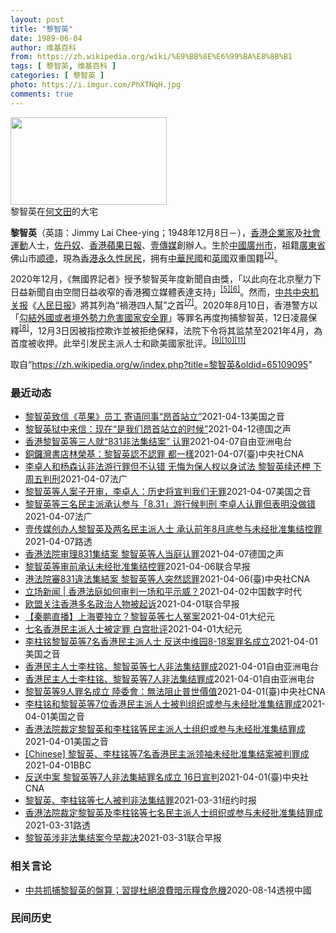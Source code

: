 ```yaml
---
layout: post
title: "黎智英"
date: 1989-06-04
author: 维基百科
from: https://zh.wikipedia.org/wiki/%E9%BB%8E%E6%99%BA%E8%8B%B1
tags: [ 黎智英, 维基百科 ]
categories: [ 黎智英 ]
photo: https://i.imgur.com/PhXTNqH.jpg
comments: true
---
```

<div class="mw-parser-output"><div id="noteTA-3146cf78" class="noteTA"><div class="noteTA-group"><div data-noteta-group-source="module" data-noteta-group="IT"></div></div><div class="noteTA-local"><div data-noteta-code="zh:巧克力; zh-tw:巧克力; zh-hk:朱古力; zh-cn:巧克力;"></div><div data-noteta-code="zh-tw:黑道; zh-hk:黑社會; zh-cn:黑社会;"></div><div data-noteta-code="zh-tw:飯店; zh-hk:酒店; zh-cn:饭店;"></div><div data-noteta-code="zh-tw:伍佛維茲; zh-hk:沃夫維茲 ;zh-cn:沃尔福威茨;"></div></div></div>

<div class="thumb tright"><div class="thumbinner" style="width:252px;"><a href="/wiki/File:Jimmy_Lai_Chee-ying_home_in_Ho_Man_Tin_20200418.png" class="image"><img alt="" src="//upload.wikimedia.org/wikipedia/commons/thumb/9/9f/Jimmy_Lai_Chee-ying_home_in_Ho_Man_Tin_20200418.png/250px-Jimmy_Lai_Chee-ying_home_in_Ho_Man_Tin_20200418.png" decoding="async" width="250" height="140" class="thumbimage" srcset="//upload.wikimedia.org/wikipedia/commons/thumb/9/9f/Jimmy_Lai_Chee-ying_home_in_Ho_Man_Tin_20200418.png/375px-Jimmy_Lai_Chee-ying_home_in_Ho_Man_Tin_20200418.png 1.5x, //upload.wikimedia.org/wikipedia/commons/thumb/9/9f/Jimmy_Lai_Chee-ying_home_in_Ho_Man_Tin_20200418.png/500px-Jimmy_Lai_Chee-ying_home_in_Ho_Man_Tin_20200418.png 2x" data-file-width="861" data-file-height="481"></a>  <div class="thumbcaption"><div class="magnify"><a href="/wiki/File:Jimmy_Lai_Chee-ying_home_in_Ho_Man_Tin_20200418.png" class="internal" title="放大"></a></div>黎智英在<a href="/wiki/%E4%BD%95%E6%96%87%E7%94%B0" title="何文田">何文田</a>的大宅</div></div></div>
<p><b>黎智英</b>（英語：<span lang="en">Jimmy Lai Chee-ying</span>；1948年12月8日<span class="useeditintro" title="Template:BLP editintro">－</span>），<a href="/wiki/%E9%A6%99%E6%B8%AF" title="香港">香港</a><a href="/wiki/%E4%BC%81%E4%B8%9A%E5%AE%B6" title="企业家">企業家</a>及<a href="/wiki/%E7%A4%BE%E6%9C%83%E9%81%8B%E5%8B%95" title="社會運動">社會運動</a>人士，<a href="/wiki/%E4%BD%90%E4%B8%B9%E5%A5%B4" title="佐丹奴">佐丹奴</a>、<a href="/wiki/%E8%98%8B%E6%9E%9C%E6%97%A5%E5%A0%B1_(%E9%A6%99%E6%B8%AF)" title="蘋果日報 (香港)">香港蘋果日報</a>、<a href="/wiki/%E5%A3%B9%E5%82%B3%E5%AA%92" title="壹傳媒">壹傳媒</a>創辦人。生於<a href="/wiki/%E4%B8%AD%E8%8F%AF%E6%B0%91%E5%9C%8B_(%E5%A4%A7%E9%99%B8%E6%99%82%E6%9C%9F)" class="mw-redirect" title="中華民國 (大陸時期)">中國</a><a href="/wiki/%E5%BB%A3%E5%B7%9E%E5%B8%82_(%E4%B8%AD%E8%8F%AF%E6%B0%91%E5%9C%8B)" title="廣州市 (中華民國)">廣州市</a>，祖籍<a href="/wiki/%E5%BB%A3%E6%9D%B1%E7%9C%81_(%E4%B8%AD%E8%8F%AF%E6%B0%91%E5%9C%8B)" title="廣東省 (中華民國)">廣東省</a>佛山市<a href="/wiki/%E9%A1%BA%E5%BE%B7" class="mw-redirect" title="顺德">顺德</a>，現為<a href="/wiki/%E9%A6%99%E6%B8%AF%E5%B1%85%E6%B0%91#永久性居民" title="香港居民">香港永久性居民</a>，拥有<a href="/wiki/%E4%B8%AD%E8%8F%AF%E6%B0%91%E5%9C%8B" title="中華民國">中華民國</a>和<a href="/wiki/%E8%8B%B1%E5%9C%8B" class="mw-redirect" title="英國">英國</a>双重国籍<sup id="cite_ref-a1_3-2" class="reference"><a href="#cite_note-a1-3">[2]</a></sup>。
</p><p>2020年12月，《無國界記者》授予黎智英年度新聞自由獎，「以此向在北京壓力下日益新聞自由空間日益收窄的香港獨立媒體表達支持」<sup id="cite_ref-7" class="reference"><a href="#cite_note-7">[5]</a></sup><sup id="cite_ref-8" class="reference"><a href="#cite_note-8">[6]</a></sup>。然而，<a href="/wiki/%E4%B8%AD%E5%85%B1%E4%B8%AD%E5%A4%AE%E6%9C%BA%E5%85%B3%E6%8A%A5" title="中共中央机关报">中共中央机关报</a>《<a href="/wiki/%E4%BA%BA%E6%B0%91%E6%97%A5%E6%8A%A5" title="人民日报">人民日报</a>》將其列為“禍港四人幫”之首<sup id="cite_ref-9" class="reference"><a href="#cite_note-9">[7]</a></sup>。2020年8月10日，香港警方以「<a href="/wiki/%E4%B8%AD%E8%8F%AF%E4%BA%BA%E6%B0%91%E5%85%B1%E5%92%8C%E5%9C%8B%E9%A6%99%E6%B8%AF%E7%89%B9%E5%88%A5%E8%A1%8C%E6%94%BF%E5%8D%80%E7%B6%AD%E8%AD%B7%E5%9C%8B%E5%AE%B6%E5%AE%89%E5%85%A8%E6%B3%95" title="中華人民共和國香港特別行政區維護國家安全法">勾結外國或者境外勢力危害國家安全罪</a>」等罪名再度拘捕黎智英，12日凌晨保釋<sup id="cite_ref-10" class="reference"><a href="#cite_note-10">[8]</a></sup>，12月3日因被指控欺诈並被拒绝保释，法院下令将其监禁至2021年4月，為首度被收押。此举引发民主派人士和歐美國家批评。<sup id="cite_ref-11" class="reference"><a href="#cite_note-11">[9]</a></sup><sup id="cite_ref-12" class="reference"><a href="#cite_note-12">[10]</a></sup><sup id="cite_ref-over100_13-0" class="reference"><a href="#cite_note-over100-13">[11]</a></sup>
</p>
</div><noscript><img src="//zh.wikipedia.org/wiki/Special:CentralAutoLogin/start?type=1x1" alt="" title="" width="1" height="1" style="border: none; position: absolute;"></noscript>
<div class="printfooter">取自“<a dir="ltr" href="https://zh.wikipedia.org/w/index.php?title=黎智英&amp;oldid=65109095">https://zh.wikipedia.org/w/index.php?title=黎智英&amp;oldid=65109095</a>”</div><div id="recent-news"><h3>最近动态</h3><ul><li><a href="https://nodebe4.github.io/waimei/2021-04-13/%E9%BB%8E%E6%99%BA%E8%8B%B1%E8%87%B4%E4%BF%A1-%E8%8B%B9%E6%9E%9C-%E5%91%98%E5%B7%A5-%E5%AF%84%E8%AF%AD%E5%90%8C%E4%BA%8B-%E6%98%82%E9%A6%96%E7%AB%99%E7%AB%8B" title="黎智英致信《苹果》员工 寄语同事“昂首站立”—— Tue, 13 Apr 2021 14:35:12 GMT 资料照：香港壹传媒创办人黎智英离开终审法庭。（2021年2月9日） 目前正在狱中候审...">黎智英致信《苹果》员工 寄语同事“昂首站立”</a><time>2021-04-13</time><a class="tag">美国之音</a></li>
<li><a href="https://nodebe4.github.io/waimei/2021-04-12/%E9%BB%8E%E6%99%BA%E8%8B%B1%E7%8B%B1%E4%B8%AD%E6%9D%A5%E4%BF%A1-%E7%8E%B0%E5%9C%A8-%E6%98%AF%E6%88%91%E4%BB%AC%E6%98%82%E9%A6%96%E7%AB%99%E7%AB%8B%E7%9A%84%E6%97%B6%E5%80%99" title="黎智英狱中来信：现在“是我们昂首站立的时候”—— 2021-04-12T14:57:57.590Z （德国之声中文网）黎智英是香港亲民主派报刊“苹果日报”的发行人，也是北京颁布国安法后被捕入狱的...">黎智英狱中来信：现在“是我们昂首站立的时候”</a><time>2021-04-12</time><a class="tag">德国之声</a></li>
<li><a href="https://nodebe4.github.io/waimei/2021-04-07/%E9%A6%99%E6%B8%AF%E9%BB%8E%E6%99%BA%E8%8B%B1%E7%AD%89%E4%B8%89%E4%BA%BA%E5%B0%B1-831%E9%9D%9E%E6%B3%95%E9%9B%86%E7%BB%93%E6%A1%88-%E8%AE%A4%E7%BD%AA" title="香港黎智英等三人就“831非法集结案” 认罪—— 被香港当局起诉参与未经批准集结的壹传媒集团创办人黎智英、工党副主席李卓人及民主党前主席杨森，在4月7日案件开庭前认罪。李卓人在庭上表示认罪不代表...">香港黎智英等三人就“831非法集结案” 认罪</a><time>2021-04-07</time><a class="tag">自由亚洲电台</a></li>
<li><a href="https://nodebe4.github.io/waimei/2021-04-07/%E9%8A%85%E9%91%BC%E7%81%A3%E6%9B%B8%E5%BA%97%E6%9E%97%E6%A6%AE%E5%9F%BA-%E9%BB%8E%E6%99%BA%E8%8B%B1%E8%AA%8D%E4%B8%8D%E8%AA%8D%E7%BD%AA-%E9%83%BD%E4%B8%80%E6%A8%A3" title="銅鑼灣書店林榮基：黎智英認不認罪 都一樣—— （中央社記者蔡智明嘉義市7日電）香港法院今天開審831違法集結案，香港壹傳媒集團創辦人黎智英等人認罪。銅鑼灣書店店主林榮基晚上指出，認不認罪都一樣，...">銅鑼灣書店林榮基：黎智英認不認罪  都一樣</a><time>2021-04-07</time><a class="tag">(臺)中央社CNA</a></li>
<li><a href="https://nodebe4.github.io/waimei/2021-04-07/%E6%9D%8E%E5%8D%93%E4%BA%BA%E5%92%8C%E6%9D%A8%E6%A3%AE%E8%AE%A4%E9%9D%9E%E6%B3%95%E6%B8%B8%E8%A1%8C%E7%BD%AA%E4%BD%86%E4%B8%8D%E8%AE%A4%E9%94%99-%E6%97%A0%E6%82%94%E4%B8%BA%E4%BF%9D%E4%BA%BA%E6%9D%83%E4%BB%A5%E8%BA%AB%E8%AF%95%E6%B3%95-%E9%BB%8E%E6%99%BA%E8%8B%B1%E7%BB%AD%E8%BF%98%E6%9F%99-%E4%B8%8B%E5%91%A8%E4%BA%94%E5%88%A4%E5%88%91" title="李卓人和杨森认非法游行罪但不认错 无悔为保人权以身试法 黎智英续还柙 下周五判刑—— 07/04/2021 - 14:45 其间，三人获保释出外候判，但黎智英因另案不获保释，因而在散庭后须还柙惩...">李卓人和杨森认非法游行罪但不认错 无悔为保人权以身试法 黎智英续还柙 下周五判刑</a><time>2021-04-07</time><a class="tag">法广</a></li>
<li><a href="https://nodebe4.github.io/waimei/2021-04-07/%E9%BB%8E%E6%99%BA%E8%8B%B1%E7%AD%89%E4%BA%BA%E6%A1%88%E5%AD%90%E5%BC%80%E5%AE%A1-%E6%9D%8E%E5%8D%93%E4%BA%BA-%E5%8E%86%E5%8F%B2%E5%B0%86%E5%AE%A3%E5%88%A4%E6%88%91%E4%BB%AC%E6%97%A0%E7%BD%AA" title="黎智英等人案子开审，李卓人：历史将宣判我们无罪—— Wed, 07 Apr 2021 12:27:20 GMT 黎智英2021年2月9日乘囚车抵达香港终审法院（路透社） 香港壹传媒创办人黎智英、...">黎智英等人案子开审，李卓人：历史将宣判我们无罪</a><time>2021-04-07</time><a class="tag">美国之音</a></li>
<li><a href="https://nodebe4.github.io/waimei/2021-04-07/%E9%BB%8E%E6%99%BA%E8%8B%B1%E7%AD%89%E4%B8%89%E5%90%8D%E6%B0%91%E4%B8%BB%E6%B4%BE%E6%89%BF%E8%AE%A4%E5%8F%82%E4%B8%8E-8.31-%E6%B8%B8%E8%A1%8C%E5%80%99%E5%88%A4%E5%88%91-%E6%9D%8E%E5%8D%93%E4%BA%BA%E8%AE%A4%E7%BD%AA%E4%BD%86%E8%A1%A8%E6%98%8E%E6%B2%A1%E5%81%9A%E9%94%99" title="黎智英等三名民主派承认参与「8.31」游行候判刑 李卓人认罪但表明没做错—— 07/04/2021 - 09:22 李卓人和杨森今(7日)早自行到庭应讯，而已被警方控以八项罪名的黎智英，则因其他...">黎智英等三名民主派承认参与「8.31」游行候判刑 李卓人认罪但表明没做错</a><time>2021-04-07</time><a class="tag">法广</a></li>
<li><a href="https://nodebe4.github.io/waimei/2021-04-07/%E5%A3%B9%E4%BC%A0%E5%AA%92%E5%88%9B%E5%8A%9E%E4%BA%BA%E9%BB%8E%E6%99%BA%E8%8B%B1%E5%8F%8A%E4%B8%A4%E5%90%8D%E6%B0%91%E4%B8%BB%E6%B4%BE%E4%BA%BA%E5%A3%AB-%E6%89%BF%E8%AE%A4%E5%89%8D%E5%B9%B48%E6%9C%88%E5%BA%95%E5%8F%82%E4%B8%8E%E6%9C%AA%E7%BB%8F%E6%89%B9%E5%87%86%E9%9B%86%E7%BB%93%E6%8E%A7%E7%BD%AA" title="壹传媒创办人黎智英及两名民主派人士 承认前年8月底参与未经批准集结控罪—— 2021-04-07T09:42:25Z 路透香港4月7日 - 香港壹传媒创办人黎智英与另外两名民主派人士，周三在法院...">壹传媒创办人黎智英及两名民主派人士 承认前年8月底参与未经批准集结控罪</a><time>2021-04-07</time><a class="tag">路透</a></li>
<li><a href="https://nodebe4.github.io/waimei/2021-04-07/%E9%A6%99%E6%B8%AF%E6%B3%95%E9%99%A2%E5%AE%A1%E7%90%86831%E9%9B%86%E7%BB%93%E6%A1%88-%E9%BB%8E%E6%99%BA%E8%8B%B1%E7%AD%89%E4%BA%BA%E5%BD%93%E5%BA%AD%E8%AE%A4%E7%BD%AA" title="香港法院审理831集结案 黎智英等人当庭认罪—— 2021-04-07T07:18:12.033Z 黎智英等三名被告7日在法庭内认罪。 (德国之声中文网) 根据多家港媒报导， 继上周在「818流...">香港法院审理831集结案 黎智英等人当庭认罪</a><time>2021-04-07</time><a class="tag">德国之声</a></li>
<li><a href="https://nodebe4.github.io/waimei/2021-04-06/%E9%BB%8E%E6%99%BA%E8%8B%B1%E7%AD%89%E5%AE%A1%E5%89%8D%E6%89%BF%E8%AE%A4%E6%9C%AA%E7%BB%8F%E6%89%B9%E5%87%86%E9%9B%86%E7%BB%93%E6%8E%A7%E7%BD%AA" title="黎智英等审前承认未经批准集结控罪—— 香港壹传媒创办人黎智英、职工盟秘书长李卓人及民主党创党成员、前主席杨森被指前年8月31日违法参与于港岛区举行的“十万基督徒为香港罪人祈祷大游行”。三人今天（...">黎智英等审前承认未经批准集结控罪</a><time>2021-04-06</time><a class="tag">联合早报</a></li>
<li><a href="https://nodebe4.github.io/waimei/2021-04-06/%E6%B8%AF%E6%B3%95%E9%99%A2%E5%AF%A9831%E9%81%95%E6%B3%95%E9%9B%86%E7%B5%90%E6%A1%88-%E9%BB%8E%E6%99%BA%E8%8B%B1%E7%AD%89%E4%BA%BA%E7%AA%81%E7%84%B6%E8%AA%8D%E7%BD%AA" title="港法院審831違法集結案 黎智英等人突然認罪—— （中央社記者張謙香港7日電）香港壹傳媒集團創辦人黎智英等3人涉及的一起非法集結案今天開審，但各人出乎意料地突然認罪。 黎智英、工黨副主席李卓人及...">港法院審831違法集結案 黎智英等人突然認罪</a><time>2021-04-06</time><a class="tag">(臺)中央社CNA</a></li>
<li><a href="https://nodebe4.github.io/waimei/2021-04-02/%E7%AB%8B%E5%9C%BA%E6%96%B0%E9%97%BB-%E9%A6%99%E6%B8%AF%E6%B3%95%E5%BA%AD%E5%A6%82%E4%BD%95%E5%AE%A1%E5%88%A4%E4%B8%80%E5%9C%BA%E5%92%8C%E5%B9%B3%E7%A4%BA%E5%A8%81" title="立场新闻 | 香港法庭如何审判一场和平示威？—— 文：梁凯澄 / 摄：Nasha Chan 2019 年 8 月 18 日，民阵发起“流水式集会”，黎智英、李卓人、吴霭仪、梁国雄、何秀兰、何俊仁...">立场新闻 | 香港法庭如何审判一场和平示威？</a><time>2021-04-02</time><a class="tag">中国数字时代</a></li>
<li><a href="https://nodebe4.github.io/waimei/2021-04-01/%E6%AC%A7%E7%9B%9F%E5%85%B3%E6%B3%A8%E9%A6%99%E6%B8%AF%E5%A4%9A%E5%90%8D%E6%94%BF%E6%B2%BB%E4%BA%BA%E7%89%A9%E8%A2%AB%E8%B5%B7%E8%AF%89" title="欧盟关注香港多名政治人物被起诉—— 欧盟驻港澳办事处在其推特表示，昨天已派代表到法庭旁听前年8月18日港岛非法集结案判决，对多名香港政治人物被起诉表示关注。 据星岛日报报道，壹传媒创办人黎智英、...">欧盟关注香港多名政治人物被起诉</a><time>2021-04-01</time><a class="tag">联合早报</a></li>
<li><a href="https://nodebe4.github.io/waimei/2021-04-01/%E7%A7%A6%E9%B9%8F%E7%9B%B4%E6%92%AD-%E4%B8%8A%E6%B5%B7%E8%A6%81%E7%8B%AC%E7%AB%8B-%E9%BB%8E%E6%99%BA%E8%8B%B1%E7%AD%89%E4%B8%83%E4%BA%BA%E5%86%A4%E6%A1%88" title="【秦鹏直播】上海要独立？黎智英等七人冤案—— 【大纪元2021年04月02日讯】观众朋友大家好，今天是美东时间4月1日，星期四，欢迎收看时事天天聊，我是Sydney，王愉贺。我是秦鹏。 今日焦点...">【秦鹏直播】上海要独立？黎智英等七人冤案</a><time>2021-04-01</time><a class="tag">大纪元</a></li>
<li><a href="https://nodebe4.github.io/waimei/2021-04-01/%E4%B8%83%E5%90%8D%E9%A6%99%E6%B8%AF%E6%B0%91%E4%B8%BB%E6%B4%BE%E4%BA%BA%E5%A3%AB%E8%A2%AB%E5%AE%9A%E7%BD%AA-%E7%99%BD%E5%AE%AB%E6%89%B9%E8%AF%84" title="七名香港民主派人士被定罪 白宫批评—— 【大纪元2021年04月02日讯】（大纪元记者王祥综合报导）七名具有代表性的香港民主派人士，包括黎智英、李柱铭等周四（4月1日）遭亲北京的香港法院定罪。白...">七名香港民主派人士被定罪 白宫批评</a><time>2021-04-01</time><a class="tag">大纪元</a></li>
<li><a href="https://nodebe4.github.io/waimei/2021-04-01/%E6%9D%8E%E6%9F%B1%E9%93%AD%E9%BB%8E%E6%99%BA%E8%8B%B1%E7%AD%897%E5%90%8D%E9%A6%99%E6%B8%AF%E6%B0%91%E4%B8%BB%E6%B4%BE%E4%BA%BA%E5%A3%AB-%E5%8F%8D%E9%80%81%E4%B8%AD%E7%BB%B4%E5%9B%AD8-18%E6%A1%88%E7%BD%AA%E5%90%8D%E6%88%90%E7%AB%8B" title="李柱铭黎智英等7名香港民主派人士 反送中维园8-18案罪名成立—— Thu, 01 Apr 2021 19:05:09 GMT 香港民主党创党主席李柱铭在4月1日离开法院 2019年8月香港反送...">李柱铭黎智英等7名香港民主派人士 反送中维园8-18案罪名成立</a><time>2021-04-01</time><a class="tag">美国之音</a></li>
<li><a href="https://nodebe4.github.io/waimei/2021-04-01/%E9%A6%99%E6%B8%AF%E6%B0%91%E4%B8%BB%E4%BA%BA%E5%A3%AB%E6%9D%8E%E6%9F%B1%E9%93%AD-%E9%BB%8E%E6%99%BA%E8%8B%B1%E7%AD%89%E4%B8%83%E4%BA%BA%E9%9D%9E%E6%B3%95%E9%9B%86%E7%BB%93%E7%BD%AA%E6%88%90" title="香港民主人士李柱铭、黎智英等七人非法集结罪成—— 2019年8月18日的香港百万人大游行，七名老一辈民主派人士，包括民主党创党主席李柱铭、壹传媒创办人黎智英等，被控非法集结，法院裁定全部罪成，两...">香港民主人士李柱铭、黎智英等七人非法集结罪成</a><time>2021-04-01</time><a class="tag">自由亚洲电台</a></li>
<li><a href="https://nodebe4.github.io/waimei/2021-04-01/%E9%A6%99%E6%B8%AF%E6%B0%91%E4%B8%BB%E4%BA%BA%E5%A3%AB%E6%9D%8E%E6%9F%B1%E9%93%AD-%E9%BB%8E%E6%99%BA%E8%8B%B1%E7%AD%897%E4%BA%BA%E9%9D%9E%E6%B3%95%E9%9B%86%E7%BB%93%E7%BD%AA%E6%88%90" title="香港民主人士李柱铭、黎智英等7人非法集结罪成—— 2019年8月18日的香港百万人大游行，7名老一辈民主派人士，包括民主党创党主席李柱铭、壹传媒创办人黎智英等，被控非法集结，法院裁定全部罪成，两...">香港民主人士李柱铭、黎智英等7人非法集结罪成</a><time>2021-04-01</time><a class="tag">自由亚洲电台</a></li>
<li><a href="https://nodebe4.github.io/waimei/2021-04-01/%E9%BB%8E%E6%99%BA%E8%8B%B1%E7%AD%899%E4%BA%BA%E7%BD%AA%E5%90%8D%E6%88%90%E7%AB%8B-%E9%99%B8%E5%A7%94%E6%9C%83-%E7%84%A1%E6%B3%95%E9%98%BB%E6%AD%A2%E6%99%AE%E4%B8%96%E5%83%B9%E5%80%BC" title="黎智英等9人罪名成立 陸委會：無法阻止普世價值—— （中央社記者賴言曦台北1日電）香港壹傳媒集團創辦人黎智英等9人今天被香港法院裁定組織及參與非法集結2項罪名成立。陸委會表示，即便當權者企圖在香...">黎智英等9人罪名成立 陸委會：無法阻止普世價值</a><time>2021-04-01</time><a class="tag">(臺)中央社CNA</a></li>
<li><a href="https://nodebe4.github.io/waimei/2021-04-01/%E6%9D%8E%E6%9F%B1%E9%93%AD%E5%92%8C%E9%BB%8E%E6%99%BA%E8%8B%B1%E7%AD%897%E4%BD%8D%E9%A6%99%E6%B8%AF%E6%B0%91%E4%B8%BB%E6%B4%BE%E4%BA%BA%E5%A3%AB%E8%A2%AB%E5%88%A4%E7%BB%84%E7%BB%87%E6%88%96%E5%8F%82%E4%B8%8E%E6%9C%AA%E7%BB%8F%E6%89%B9%E5%87%86%E9%9B%86%E7%BB%93%E7%BD%AA%E6%88%90" title="李柱铭和黎智英等7位香港民主派人士被判组织或参与未经批准集结罪成—— Thu, 01 Apr 2021 06:58:50 GMT 82歲的民主黨創黨主席李柱銘首次成為被告 (路透社資料圖片） 香...">李柱铭和黎智英等7位香港民主派人士被判组织或参与未经批准集结罪成</a><time>2021-04-01</time><a class="tag">美国之音</a></li>
<li><a href="https://nodebe4.github.io/waimei/2021-04-01/%E9%A6%99%E6%B8%AF%E6%B3%95%E9%99%A2%E8%A3%81%E5%AE%9A%E9%BB%8E%E6%99%BA%E8%8B%B1%E5%92%8C%E6%9D%8E%E6%9F%B1%E9%93%AD%E7%AD%89%E6%B0%91%E4%B8%BB%E6%B4%BE%E4%BA%BA%E5%A3%AB%E7%BB%84%E7%BB%87%E6%88%96%E5%8F%82%E4%B8%8E%E6%9C%AA%E7%BB%8F%E6%89%B9%E5%87%86%E9%9B%86%E7%BB%93%E7%BD%AA%E6%88%90" title="香港法院裁定黎智英和李柱铭等民主派人士组织或参与未经批准集结罪成—— Thu, 01 Apr 2021 05:21:20 GMT 香港壹传媒集团创办人黎智英2014年12月11日在香港政府总部外...">香港法院裁定黎智英和李柱铭等民主派人士组织或参与未经批准集结罪成</a><time>2021-04-01</time><a class="tag">美国之音</a></li>
<li><a href="https://nodebe4.github.io/waimei/2021-04-01/Chinese-%E9%BB%8E%E6%99%BA%E8%8B%B1-%E6%9D%8E%E6%9F%B1%E9%93%AD%E7%AD%897%E5%90%8D%E9%A6%99%E6%B8%AF%E6%B0%91%E4%B8%BB%E6%B4%BE%E9%A2%86%E8%A2%96%E6%9C%AA%E7%BB%8F%E6%89%B9%E5%87%86%E9%9B%86%E7%BB%93%E6%A1%88%E8%A2%AB%E5%88%A4%E7%BD%AA%E6%88%90" title="[Chinese] 黎智英、李柱铭等7名香港民主派领袖未经批准集结案被判罪成—— 黎智英、李柱铭等7名香港民主派领袖未经批准集结案被判罪成 50 分钟前 图像来源，Reuters 图像加注文字，...">[Chinese] 黎智英、李柱铭等7名香港民主派领袖未经批准集结案被判罪成</a><time>2021-04-01</time><a class="tag">BBC</a></li>
<li><a href="https://nodebe4.github.io/waimei/2021-04-01/%E5%8F%8D%E9%80%81%E4%B8%AD%E6%A1%88-%E9%BB%8E%E6%99%BA%E8%8B%B1%E7%AD%897%E4%BA%BA%E9%9D%9E%E6%B3%95%E9%9B%86%E7%B5%90%E7%BD%AA%E5%90%8D%E6%88%90%E7%AB%8B-16%E6%97%A5%E5%AE%A3%E5%88%A4" title="反送中案 黎智英等7人非法集結罪名成立 16日宣判—— 香港壹傳媒集團創辦人黎智英（中）、民主黨前主席李柱銘等7人因為參加「反送中」運動集會和遊行，1日被法院裁定組織及參與非法集結罪名成立。（圖...">反送中案 黎智英等7人非法集結罪名成立 16日宣判</a><time>2021-04-01</time><a class="tag">(臺)中央社CNA</a></li>
<li><a href="https://nodebe4.github.io/waimei/2021-03-31/%E9%BB%8E%E6%99%BA%E8%8B%B1-%E6%9D%8E%E6%9F%B1%E9%93%AD%E7%AD%89%E4%B8%83%E4%BA%BA%E8%A2%AB%E5%88%A4%E9%9D%9E%E6%B3%95%E9%9B%86%E7%BB%93%E7%BD%AA" title="黎智英、李柱铭等七人被判非法集结罪—— 王霜舟2021-04-01 12:04:00 2月，香港传媒大亨黎智英在香港终审法院外。 香港——周四，七名香港资深亲民主活动人士因参与未经授权的集会被判...">黎智英、李柱铭等七人被判非法集结罪</a><time>2021-03-31</time><a class="tag">纽约时报</a></li>
<li><a href="https://nodebe4.github.io/waimei/2021-03-31/%E9%A6%99%E6%B8%AF%E6%B3%95%E9%99%A2%E8%A3%81%E5%AE%9A%E9%BB%8E%E6%99%BA%E8%8B%B1%E5%8F%8A%E6%9D%8E%E6%9F%B1%E9%93%AD%E7%AD%89%E4%B8%83%E5%90%8D%E6%B0%91%E4%B8%BB%E6%B4%BE%E4%BA%BA%E5%A3%AB%E7%BB%84%E7%BB%87%E6%88%96%E5%8F%82%E4%B8%8E%E6%9C%AA%E7%BB%8F%E6%89%B9%E5%87%86%E9%9B%86%E7%BB%93%E7%BD%AA%E6%88%90" title="香港法院裁定黎智英及李柱铭等七名民主派人士组织或参与未经批准集结罪成—— 2021-04-01T03:45:40Z 路透香港4月1日 - 香港法院周四裁定七名民主派人士组织或参与未经批准集结罪成...">香港法院裁定黎智英及李柱铭等七名民主派人士组织或参与未经批准集结罪成</a><time>2021-03-31</time><a class="tag">路透</a></li>
<li><a href="https://nodebe4.github.io/waimei/2021-03-31/%E9%BB%8E%E6%99%BA%E8%8B%B1%E6%B6%89%E9%9D%9E%E6%B3%95%E9%9B%86%E7%BB%93%E6%A1%88%E4%BB%8A%E6%97%A9%E8%A3%81%E5%86%B3" title="黎智英涉非法集结案今早裁决—— 壹传媒黎智英与香港八名民主派人士涉嫌于前年8月18日民阵集会后带领群众游行到中环遮打道，区诺轩及梁耀忠早前已认罪候判，其余被告均否认两项明知而参与及组织未经批准集...">黎智英涉非法集结案今早裁决</a><time>2021-03-31</time><a class="tag">联合早报</a></li>
</ul></div><div id="open-opinion"><h3>相关言论</h3><ul><li><a href="https://nodebe4.github.io/opinion/2020-08-14/%E4%B8%AD%E5%85%B1%E6%8A%93%E6%8D%95%E9%BB%8E%E6%99%BA%E8%8B%B1%E7%9A%84%E7%9B%A4%E7%AE%97-%E7%BF%92%E6%8F%90%E6%9D%9C%E7%B5%95%E6%B5%AA%E8%B2%BB%E6%9A%97%E7%A4%BA%E7%B3%A7%E9%A3%9F%E5%8D%B1%E6%A9%9F/" title="透視中國">中共抓捕黎智英的盤算；習提杜絕浪費暗示糧食危機</a><time>2020-08-14</time><a class="tag">透視中國</a></li>
</ul></div><div id="mjls-record"><h3>民间历史</h3><ul></ul></div>
